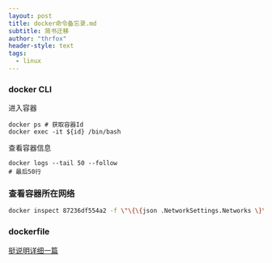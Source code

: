 ```yaml
---
layout: post
title: docker命令备忘录.md
subtitle: 简书迁移
author: "thrfox"
header-style: text
tags:
  - linux
---
```


### docker CLI
进入容器
```
docker ps # 获取容器Id
docker exec -it ${id} /bin/bash  
```
查看容器信息
```
docker logs --tail 50 --follow
# 最后50行
```

### 查看容器所在网络
~~~sh
docker inspect 87236df554a2 -f \"\{\{json .NetworkSettings.Networks \}\}\"
~~~

### dockerfile
[挺说明详细一篇](https://www.cnblogs.com/panwenbin-logs/p/8007348.html)
